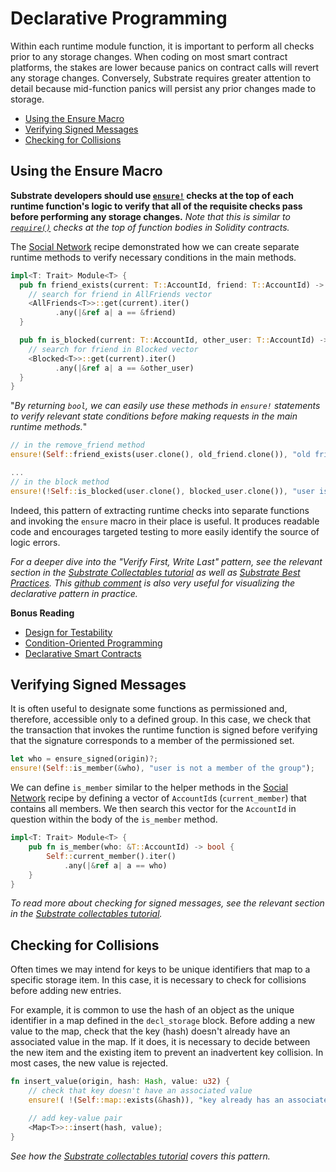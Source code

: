 # Declarative Programming

Within each runtime module function, it is important to perform all checks prior to any storage changes. When coding on most smart contract platforms, the stakes are lower because panics on contract calls will revert any storage changes. Conversely, Substrate requires greater attention to detail because mid-function panics will persist any prior changes made to storage.

* [Using the Ensure Macro](#ensure)
* [Verifying Signed Messages](#verify)
* [Checking for Collisions](#collide)

## Using the Ensure Macro <a name = "ensure"></a>

**Substrate developers should use [`ensure!`](https://crates.parity.io/srml_support/macro.ensure.html) checks at the top of each runtime function's logic to verify that all of the requisite checks pass before performing any storage changes.** *Note that this is similar to [`require()`](https://ethereum.stackexchange.com/questions/15166/difference-between-require-and-assert-and-the-difference-between-revert-and-thro) checks at the top of function bodies in Solidity contracts.*

The [Social Network](../storage/social.md#naive) recipe demonstrated how we can create separate runtime methods to verify necessary conditions in the main methods.

```rust
impl<T: Trait> Module<T> {
  pub fn friend_exists(current: T::AccountId, friend: T::AccountId) -> bool {
    // search for friend in AllFriends vector
    <AllFriends<T>>::get(current).iter()
		  .any(|&ref a| a == &friend)
  }

  pub fn is_blocked(current: T::AccountId, other_user: T::AccountId) -> bool {
    // search for friend in Blocked vector
    <Blocked<T>>::get(current).iter()
		  .any(|&ref a| a == &other_user)
  }
}
```

"*By returning `bool`, we can easily use these methods in `ensure!` statements to verify relevant state conditions before making requests in the main runtime methods.*"

```rust
// in the remove_friend method
ensure!(Self::friend_exists(user.clone(), old_friend.clone()), "old friend is not a friend");

...
// in the block method
ensure!(!Self::is_blocked(user.clone(), blocked_user.clone()), "user is already blocked");
```

Indeed, this pattern of extracting runtime checks into separate functions and invoking the `ensure` macro in their place is useful. It produces readable code and encourages targeted testing to more easily identify the source of logic errors.

*For a deeper dive into the "Verify First, Write Last" pattern, see the relevant section in the [Substrate Collectables tutorial](https://github.com/shawntabrizi/substrate-collectables-workshop/blob/master/3/buying-a-kitty.md#remember-verify-first-write-last) as well as [Substrate Best Practices](https://docs.substrate.dev/docs/tcr-tutorial-best-practices). This [github comment](https://github.com/shawntabrizi/substrate-collectables-workshop/pull/55#discussion_r258147961) is also very useful for visualizing the declarative pattern in practice.*

**Bonus Reading**
* [Design for Testability](https://blog.nelhage.com/2016/03/design-for-testability/)
* [Condition-Oriented Programming](https://www.parity.io/condition-oriented-programming/)
* [Declarative Smart Contracts](https://www.tokendaily.co/blog/declarative-smart-contracts)

## Verifying Signed Messages <a name = "verify"></a>

It is often useful to designate some functions as permissioned and, therefore, accessible only to a defined group. In this case, we check that the transaction that invokes the runtime function is signed before verifying that the signature corresponds to a member of the permissioned set.

```rust
let who = ensure_signed(origin)?;
ensure!(Self::is_member(&who), "user is not a member of the group");
```

We can define `is_member` similar to the helper methods in the [Social Network](../storage/social.md#naive) recipe by defining a vector of `AccountId`s (`current_member`) that contains all members. We then search this vector for the `AccountId` in question within the body of the `is_member` method.

```rust
impl<T: Trait> Module<T> {
	pub fn is_member(who: &T::AccountId) -> bool {
		Self::current_member().iter()
			.any(|&ref a| a == who)
	}
}
```

*To read more about checking for signed messages, see the relevant section in the [Substrate collectables tutorial](https://shawntabrizi.github.io/substrate-collectables-workshop/#/1/storing-a-value?id=checking-for-a-signed-message).*

## Checking for Collisions <a name = "collide"></a>

Often times we may intend for keys to be unique identifiers that map to a specific storage item. In this case, it is necessary to check for collisions before adding new entries.

For example, it is common to use the hash of an object as the unique identifier in a map defined in the `decl_storage` block. Before adding a new value to the map, check that the key (hash) doesn't already have an associated value in the map. If it does, it is necessary to decide between the new item and the existing item to prevent an inadvertent key collision. In most cases, the new value is rejected.

```rust
fn insert_value(origin, hash: Hash, value: u32) {
    // check that key doesn't have an associated value
    ensure!( !(Self::map::exists(&hash)), "key already has an associated value" );

    // add key-value pair
    <Map<T>>::insert(hash, value);
}
```

*See how the [Substrate collectables tutorial](https://shawntabrizi.com/substrate-collectables-workshop/#/2/generating-random-data?id=checking-for-collision) covers this pattern.*